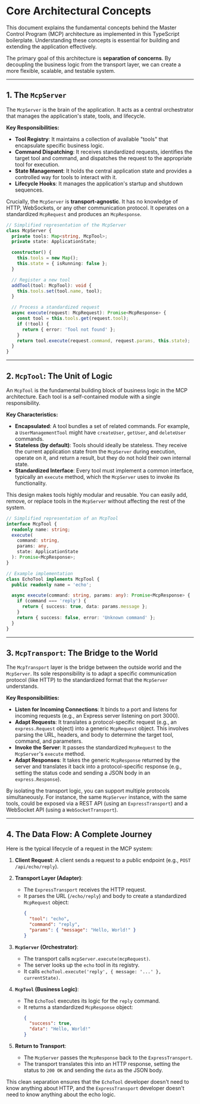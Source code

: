 # Core Architectural Concepts

This document explains the fundamental concepts behind the Master Control
Program (MCP) architecture as implemented in this TypeScript boilerplate.
Understanding these concepts is essential for building and extending the
application effectively.

The primary goal of this architecture is **separation of concerns**. By
decoupling the business logic from the transport layer, we can create a more
flexible, scalable, and testable system.

---

## 1. The `McpServer`

The `McpServer` is the brain of the application. It acts as a central
orchestrator that manages the application's state, tools, and lifecycle.

**Key Responsibilities:**

- **Tool Registry**: It maintains a collection of available "tools" that
  encapsulate specific business logic.
- **Command Dispatching**: It receives standardized requests, identifies the
  target tool and command, and dispatches the request to the appropriate tool
  for execution.
- **State Management**: It holds the central application state and provides a
  controlled way for tools to interact with it.
- **Lifecycle Hooks**: It manages the application's startup and shutdown
  sequences.

Crucially, the `McpServer` is **transport-agnostic**. It has no knowledge of
HTTP, WebSockets, or any other communication protocol. It operates on a
standardized `McpRequest` and produces an `McpResponse`.

```typescript
// Simplified representation of the McpServer
class McpServer {
  private tools: Map<string, McpTool>;
  private state: ApplicationState;

  constructor() {
    this.tools = new Map();
    this.state = { isRunning: false };
  }

  // Register a new tool
  addTool(tool: McpTool): void {
    this.tools.set(tool.name, tool);
  }

  // Process a standardized request
  async execute(request: McpRequest): Promise<McpResponse> {
    const tool = this.tools.get(request.tool);
    if (!tool) {
      return { error: 'Tool not found' };
    }
    return tool.execute(request.command, request.params, this.state);
  }
}
```

---

## 2. `McpTool`: The Unit of Logic

An `McpTool` is the fundamental building block of business logic in the MCP
architecture. Each tool is a self-contained module with a single responsibility.

**Key Characteristics:**

- **Encapsulated**: A tool bundles a set of related commands. For example, a
  `UserManagementTool` might have `createUser`, `getUser`, and `deleteUser`
  commands.
- **Stateless (by default)**: Tools should ideally be stateless. They receive
  the current application state from the `McpServer` during execution, operate
  on it, and return a result, but they do not hold their own internal state.
- **Standardized Interface**: Every tool must implement a common interface,
  typically an `execute` method, which the `McpServer` uses to invoke its
  functionality.

This design makes tools highly modular and reusable. You can easily add, remove,
or replace tools in the `McpServer` without affecting the rest of the system.

```typescript
// Simplified representation of an McpTool
interface McpTool {
  readonly name: string;
  execute(
    command: string,
    params: any,
    state: ApplicationState
  ): Promise<McpResponse>;
}

// Example implementation
class EchoTool implements McpTool {
  public readonly name = 'echo';

  async execute(command: string, params: any): Promise<McpResponse> {
    if (command === 'reply') {
      return { success: true, data: params.message };
    }
    return { success: false, error: 'Unknown command' };
  }
}
```

---

## 3. `McpTransport`: The Bridge to the World

The `McpTransport` layer is the bridge between the outside world and the
`McpServer`. Its sole responsibility is to adapt a specific communication
protocol (like HTTP) to the standardized format that the `McpServer`
understands.

**Key Responsibilities:**

- **Listen for Incoming Connections**: It binds to a port and listens for
  incoming requests (e.g., an Express server listening on port 3000).
- **Adapt Requests**: It translates a protocol-specific request (e.g., an
  `express.Request` object) into a generic `McpRequest` object. This involves
  parsing the URL, headers, and body to determine the target tool, command, and
  parameters.
- **Invoke the Server**: It passes the standardized `McpRequest` to the
  `McpServer`'s `execute` method.
- **Adapt Responses**: It takes the generic `McpResponse` returned by the server
  and translates it back into a protocol-specific response (e.g., setting the
  status code and sending a JSON body in an `express.Response`).

By isolating the transport logic, you can support multiple protocols
simultaneously. For instance, the same `McpServer` instance, with the same
tools, could be exposed via a REST API (using an `ExpressTransport`) and a
WebSocket API (using a `WebSocketTransport`).

---

## 4. The Data Flow: A Complete Journey

Here is the typical lifecycle of a request in the MCP system:

1.  **Client Request**: A client sends a request to a public endpoint (e.g.,
    `POST /api/echo/reply`).

2.  **Transport Layer (Adapter)**:
    - The `ExpressTransport` receives the HTTP request.
    - It parses the URL (`/echo/reply`) and body to create a standardized
      `McpRequest` object:
      ```json
      {
        "tool": "echo",
        "command": "reply",
        "params": { "message": "Hello, World!" }
      }
      ```

3.  **`McpServer` (Orchestrator)**:
    - The transport calls `mcpServer.execute(mcpRequest)`.
    - The server looks up the `echo` tool in its registry.
    - It calls `echoTool.execute('reply', { message: '...' }, currentState)`.

4.  **`McpTool` (Business Logic)**:
    - The `EchoTool` executes its logic for the `reply` command.
    - It returns a standardized `McpResponse` object:
      ```json
      {
        "success": true,
        "data": "Hello, World!"
      }
      ```

5.  **Return to Transport**:
    - The `McpServer` passes the `McpResponse` back to the `ExpressTransport`.
    - The transport translates this into an HTTP response, setting the status to
      `200 OK` and sending the `data` as the JSON body.

This clean separation ensures that the `EchoTool` developer doesn't need to know
anything about HTTP, and the `ExpressTransport` developer doesn't need to know
anything about the echo logic.
